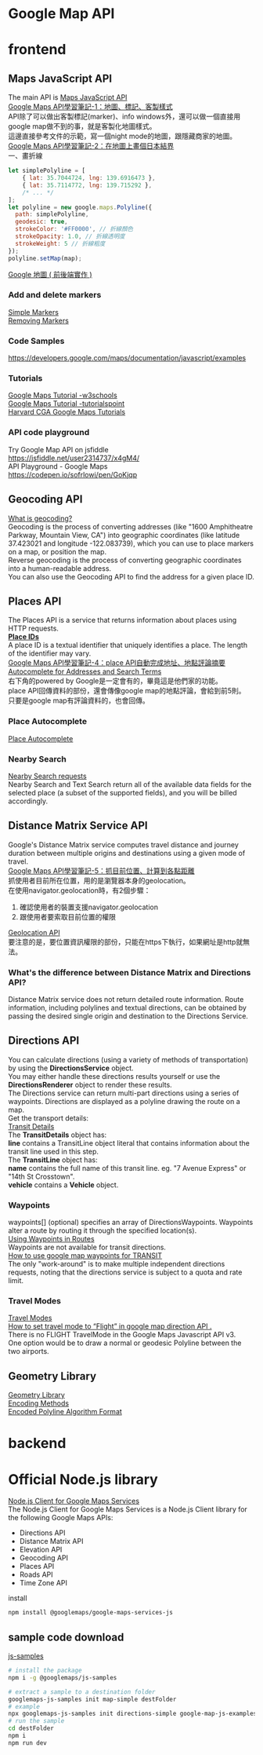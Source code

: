 # Google Map API
# frontend

## Maps JavaScript API
The main API is [Maps JavaScript API](https://developers.google.com/maps/documentation/javascript/overview)  
[Google Maps API學習筆記-1：地圖、標記、客製樣式](https://letswrite.tw/google-map-api-marker-custom/)  
API除了可以做出客製標記(marker)、info windows外，還可以做一個直接用google map做不到的事，就是客製化地圖樣式。  
這邊直接參考文件的示範，寫一個night mode的地圖，跟隱藏商家的地圖。  
[Google Maps API學習筆記-2：在地圖上畫個日本結界](https://letswrite.tw/google-map-api-geometry/)  
一、畫折線  
```js
let simplePolyline = [
    { lat: 35.7044724, lng: 139.6916473 },
    { lat: 35.7114772, lng: 139.715292 },
    /* ... */
];
let polyline = new google.maps.Polyline({
  path: simplePolyline,
  geodesic: true,
  strokeColor: '#FF0000', // 折線顏色
  strokeOpacity: 1.0, // 折線透明度
  strokeWeight: 5 // 折線粗度
});
polyline.setMap(map);
```  
[Google 地圖 ( 前後端實作 )](https://tutorials.webduino.io/zh-tw/docs/socket/useful/google-map-2.html)  
### Add and delete markers
[Simple Markers](https://developers.google.com/maps/documentation/javascript/examples/marker-simple)  
[Removing Markers](https://developers.google.com/maps/documentation/javascript/examples/marker-remove)  

### Code Samples
https://developers.google.com/maps/documentation/javascript/examples  
### Tutorials
[Google Maps Tutorial -w3schools](https://www.w3schools.com/graphics/google_maps_intro.asp)  
[Google Maps Tutorial -tutorialspoint](https://www.tutorialspoint.com/google_maps/index.htm)  
[Harvard CGA Google Maps Tutorials](https://maps.cga.harvard.edu/gmaps_instruction/exercise01.html)  
### API code playground
Try Google Map API on jsfiddle  
https://jsfiddle.net/user2314737/x4gM4/  
API Playground - Google Maps  
https://codepen.io/sofrlowi/pen/GoKjqp  

## Geocoding API
[What is geocoding?](https://developers.google.com/maps/documentation/geocoding/overview#Geocoding)  
Geocoding is the process of converting addresses (like "1600 Amphitheatre Parkway, Mountain View, CA") into geographic coordinates (like latitude 37.423021 and longitude -122.083739), which you can use to place markers on a map, or position the map.  
Reverse geocoding is the process of converting geographic coordinates into a human-readable address.  
You can also use the Geocoding API to find the address for a given place ID.  

## Places API
The Places API is a service that returns information about places using HTTP requests.  
**[Place IDs](https://developers.google.com/places/web-service/place-id)**  
A place ID is a textual identifier that uniquely identifies a place. The length of the identifier may vary.  
[Google Maps API學習筆記-4：place API自動完成地址、地點評論摘要](https://letswrite.tw/google-map-api-place-api/)  
[Autocomplete for Addresses and Search Terms](https://developers.google.com/maps/documentation/javascript/places-autocomplete)  
右下角的powered by Google是一定會有的，畢竟這是他們家的功能。  
place API回傳資料的部份，還會傳像google map的地點評論，會給到前5則。  
只要是google map有評論資料的，也會回傳。  

### Place Autocomplete
[Place Autocomplete](https://developers.google.com/maps/documentation/javascript/examples/places-autocomplete#all)  

### Nearby Search
[Nearby Search requests](https://developers.google.com/places/web-service/search#PlaceSearchRequests)  
Nearby Search and Text Search return all of the available data fields for the selected place (a subset of the supported fields), and you will be billed accordingly.  

## Distance Matrix Service API
Google's Distance Matrix service computes travel distance and journey duration between multiple origins and destinations using a given mode of travel.  
[Google Maps API學習筆記-5：抓目前位置、計算到各點距離](https://letswrite.tw/google-map-api-distance-matrix/)  
抓使用者目前所在位置，用的是瀏覽器本身的geolocation。  
在使用navigator.geolocation時，有2個步驟：  
1. 確認使用者的裝置支援navigator.geolocation
2. 跟使用者要索取目前位置的權限  

[Geolocation API](https://developer.mozilla.org/en-US/docs/Web/API/Geolocation_API)  
要注意的是，要位置資訊權限的部份，只能在https下執行，如果網址是http就無法。  
### What's the difference between Distance Matrix and Directions API?
Distance Matrix service does not return detailed route information. Route information, including polylines and textual directions, can be obtained by passing the desired single origin and destination to the Directions Service.  

## Directions API
You can calculate directions (using a variety of methods of transportation) by using the **DirectionsService** object.  
You may either handle these directions results yourself or use the **DirectionsRenderer** object to render these results.  
The Directions service can return multi-part directions using a series of waypoints. Directions are displayed as a polyline drawing the route on a map.  
Get the transport details:  
[Transit Details](https://developers.google.com/maps/documentation/javascript/directions#TransitDetails)  
The **TransitDetails** object has:  
**line** contains a TransitLine object literal that contains information about the transit line used in this step.  
The **TransitLine** object has:  
**name** contains the full name of this transit line. eg. "7 Avenue Express" or "14th St Crosstown".  
**vehicle** contains a **Vehicle** object.  
### Waypoints
waypoints[] (optional) specifies an array of DirectionsWaypoints. Waypoints alter a route by routing it through the specified location(s).  
[Using Waypoints in Routes](https://developers.google.com/maps/documentation/javascript/directions#Waypoints)  
Waypoints are not available for transit directions.  
[How to use google map waypoints for TRANSIT](https://stackoverflow.com/questions/22004102/how-to-use-google-map-waypoints-for-transit)  
The only "work-around" is to make multiple independent directions requests, noting that the directions service is subject to a quota and rate limit.  
### Travel Modes
[Travel Modes](https://developers.google.com/maps/documentation/javascript/directions#TravelModes)  
[How to set travel mode to “Flight” in google map direction API .](https://stackoverflow.com/questions/35502261/how-to-set-travel-mode-to-flight-in-google-map-direction-api)  
There is no FLIGHT TravelMode in the Google Maps Javascript API v3.  
One option would be to draw a normal or geodesic Polyline between the two airports.  

## Geometry Library
[Geometry Library](https://developers.google.com/maps/documentation/javascript/geometry)  
[Encoding Methods](https://developers.google.com/maps/documentation/javascript/examples/geometry-encodings)  
[Encoded Polyline Algorithm Format](https://developers.google.com/maps/documentation/utilities/polylinealgorithm)  

# backend
# Official Node.js library
[Node.js Client for Google Maps Services](https://github.com/googlemaps/google-maps-services-js)  
The Node.js Client for Google Maps Services is a Node.js Client library for the following Google Maps APIs:  
- Directions API
- Distance Matrix API
- Elevation API
- Geocoding API
- Places API
- Roads API
- Time Zone API  

install  
```bash
npm install @googlemaps/google-maps-services-js
```  
## sample code download
[js-samples](https://github.com/googlemaps/js-samples)  
```bash
# install the package
npm i -g @googlemaps/js-samples

# extract a sample to a destination folder
googlemaps-js-samples init map-simple destFolder
# example
npx googlemaps-js-samples init directions-simple google-map-js-examples
# run the sample
cd destFolder
npm i
npm run dev
```  
